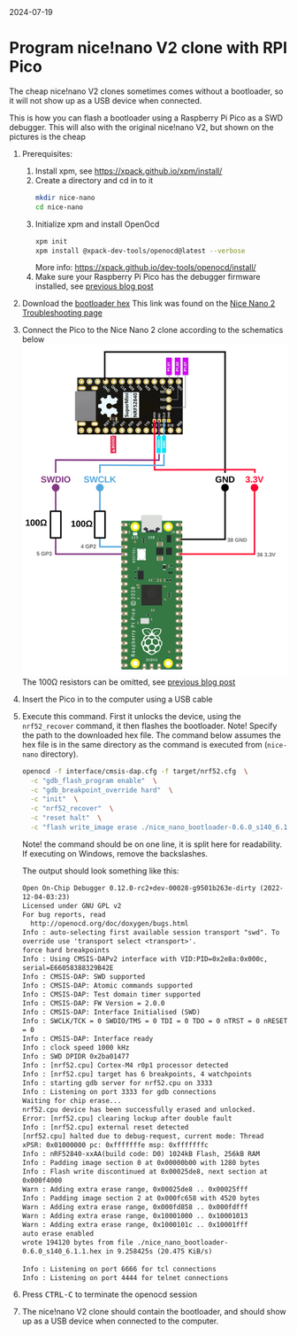 <div class="blog-date">2024-07-19</div>

# Program nice!nano V2 clone with RPI Pico

The cheap nice!nano V2 clones sometimes comes without a bootloader, so it will not show up as a USB device when connected.

This is how you can flash a bootloader using a Raspberry Pi Pico as a SWD debugger. This will also with the original nice!nano V2, but shown on the pictures is the cheap

1. Prerequisites:
   1. Install xpm, see https://xpack.github.io/xpm/install/
   1. Create a directory and cd in to it
      ```sh
      mkdir nice-nano
      cd nice-nano
      ```
   1. Initialize xpm and install OpenOcd
      ```sh
      xpm init
      xpm install @xpack-dev-tools/openocd@latest --verbose
      ```
      More info: https://xpack.github.io/dev-tools/openocd/install/
   1. Make sure your Raspberry Pi Pico has the debugger firmware installed, see [previous blog post](blog/2024-07-18-raspberry-pi-pico-as-swd.md)
1. Download the [bootloader hex](https://nicekeyboards.com/assets/nice_nano_bootloader-0.6.0_s140_6.1.1.hex)
   This link was found on the [Nice Nano 2 Troubleshooting page](https://nicekeyboards.com/docs/nice-nano/troubleshooting)
1. Connect the Pico to the Nice Nano 2 clone according to the schematics below
   ![Raspberry Pi Pico connecting to nice!nano V2 clone](./images/pico-debug-nice-nano.svg)
   The 100Ω resistors can be omitted, see [previous blog post](blog/2024-07-18-raspberry-pi-pico-as-swd.md)
1. Insert the Pico in to the computer using a USB cable
1. Execute this command. First it unlocks the device, using the `nrf52_recover` command, it then flashes the bootloader.
   Note! Specify the path to the downloaded hex file. The command below assumes the hex file is in the same directory as the command is executed from (`nice-nano` directory).

   ```sh
   openocd -f interface/cmsis-dap.cfg -f target/nrf52.cfg  \
     -c "gdb_flash_program enable"  \
     -c "gdb_breakpoint_override hard"  \
     -c "init"  \
     -c "nrf52_recover"  \
     -c "reset halt"  \
     -c "flash write_image erase ./nice_nano_bootloader-0.6.0_s140_6.1.1.hex"
   ```

   Note! the command should be on one line, it is split here for readability. If executing on Windows, remove the backslashes.

   The output should look something like this:

   ```
   Open On-Chip Debugger 0.12.0-rc2+dev-00028-g9501b263e-dirty (2022-12-04-03:23)
   Licensed under GNU GPL v2
   For bug reports, read
     http://openocd.org/doc/doxygen/bugs.html
   Info : auto-selecting first available session transport "swd". To override use 'transport select <transport>'.
   force hard breakpoints
   Info : Using CMSIS-DAPv2 interface with VID:PID=0x2e8a:0x000c, serial=E66058388329B42E
   Info : CMSIS-DAP: SWD supported
   Info : CMSIS-DAP: Atomic commands supported
   Info : CMSIS-DAP: Test domain timer supported
   Info : CMSIS-DAP: FW Version = 2.0.0
   Info : CMSIS-DAP: Interface Initialised (SWD)
   Info : SWCLK/TCK = 0 SWDIO/TMS = 0 TDI = 0 TDO = 0 nTRST = 0 nRESET = 0
   Info : CMSIS-DAP: Interface ready
   Info : clock speed 1000 kHz
   Info : SWD DPIDR 0x2ba01477
   Info : [nrf52.cpu] Cortex-M4 r0p1 processor detected
   Info : [nrf52.cpu] target has 6 breakpoints, 4 watchpoints
   Info : starting gdb server for nrf52.cpu on 3333
   Info : Listening on port 3333 for gdb connections
   Waiting for chip erase...
   nrf52.cpu device has been successfully erased and unlocked.
   Error: [nrf52.cpu] clearing lockup after double fault
   Info : [nrf52.cpu] external reset detected
   [nrf52.cpu] halted due to debug-request, current mode: Thread
   xPSR: 0x01000000 pc: 0xfffffffe msp: 0xfffffffc
   Info : nRF52840-xxAA(build code: D0) 1024kB Flash, 256kB RAM
   Info : Padding image section 0 at 0x00000b00 with 1280 bytes
   Info : Flash write discontinued at 0x00025de8, next section at 0x000f4000
   Warn : Adding extra erase range, 0x00025de8 .. 0x00025fff
   Info : Padding image section 2 at 0x000fc658 with 4520 bytes
   Warn : Adding extra erase range, 0x000fd858 .. 0x000fdfff
   Warn : Adding extra erase range, 0x10001000 .. 0x10001013
   Warn : Adding extra erase range, 0x1000101c .. 0x10001fff
   auto erase enabled
   wrote 194120 bytes from file ./nice_nano_bootloader-0.6.0_s140_6.1.1.hex in 9.258425s (20.475 KiB/s)

   Info : Listening on port 6666 for tcl connections
   Info : Listening on port 4444 for telnet connections
   ```

1. Press <kbd>CTRL-C</kbd> to terminate the openocd session
1. The nice!nano V2 clone should contain the bootloader, and should show up as a USB device when connected to the computer.
